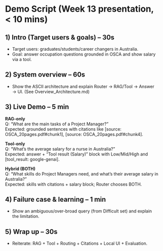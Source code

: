 # Demo Script (Week 13 presentation, < 10 mins)

## 1) Intro (Target users & goals) – 30s
- Target users: graduates/students/career changers in Australia.
- Goal: answer occupation questions grounded in OSCA and show salary via a tool.

## 2) System overview – 60s
- Show the ASCII architecture and explain Router → RAG/Tool → Answer → UI. (See Overview_Architecture.md)

## 3) Live Demo – 5 min
**RAG-only**  
Q: “What are the main tasks of a Project Manager?”  
Expected: grounded sentences with citations like [source: OSCA_20pages.pdf#chunk1], [source: OSCA_20pages.pdf#chunk4].

**Tool-only**  
Q: “What’s the average salary for a nurse in Australia?”  
Expected: answer + “Tool result (Salary)” block with Low/Mid/High and [tool_result: google-genai].

**Hybrid (BOTH)**  
Q: “What skills do Project Managers need, and what’s their average salary in Australia?”  
Expected: skills with citations + salary block; Router chooses BOTH.

## 4) Failure case & learning – 1 min
- Show an ambiguous/over-broad query (from Difficult set) and explain the limitation.

## 5) Wrap up – 30s
- Reiterate: RAG + Tool + Routing + Citations + Local UI + Evaluation.
